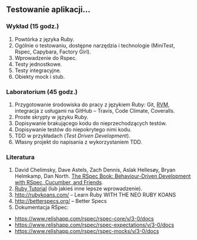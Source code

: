 ## Testowanie aplikacji...

<!--
**Luźne uwagi:**

1. Potrzebny jest krótki tytuł. Ten powyżej jest niekompletny.
2. Teraz musimy napisać program w punktach oraz dodać,
maksimum 4–6 pozycji, literatury.
3. [NSS Software Development Fundamentals - Spring 2013][1] –
tutaj jest rozpiska na zajęcia w kolejnych tygodniach zajęć.
Coś takiego trzeba będzie zrobić później. Pewnie w maju lub czerwcu.
4. W sumie nie wiem od czego zacząć: od RSpec? Unit Testing?
5. Na wprowadzenie/powtórkę z Ruby trzeba będzie zaadoptować
to [Learn X in Y minutes][5]. Podobne „starter code”
powinny też być do RSpec (kilka,
np. przykład *hello world*, *RSpec::Expectations*, *RSpec::Mocks*, …).
-->


### Wykład (15 godz.)

1. Powtórka z języka Ruby.
2. Ogólnie o testowaniu, dostępne narzędzia i technologie (MiniTest, Rspec, Capybara, Factory Girl).
3. Wprowadzenie do Rspec.
4. Testy jednostkowe.
5. Testy integracyjne.
6. Obiekty mock i stub.


### Laboratorium (45 godz.)

1. Przygotowanie środowiska do pracy z językiem Ruby: Git, [RVM][2],
  integracja z usługami na GitHub – Travis, Code Climate, Coveralls.
2. Proste skrypty w języku Ruby.
3. Dopisywanie brakującego kodu do nieprzechodzących testów.
4. Dopisywanie testów do niepokrytego nimi kodu.
5. TDD w przykładach (*Test Driven Development*).
6. Własny projekt do napisania z wykorzystaniem TDD.


### Literatura

1. David Chelimsky, Dave Astels, Zach Dennis, Aslak Hellesøy, Bryan Helmkamp, Dan North.
[The RSpec Book: Behaviour-Driven Development with RSpec, Cucumber, and Friends][3].
2. [Ruby Tutorial][4] (lub jakieś inne lepsze wprowadzenie).
3. http://rubykoans.com/ – Learn Ruby WITH THE NEO RUBY KOANS
4. http://betterspecs.org/ – Better Specs
5. Dokumentacja RSpec:
  - https://www.relishapp.com/rspec/rspec-core/v/3-0/docs
  - https://www.relishapp.com/rspec/rspec-expectations/v/3-0/docs
  - https://www.relishapp.com/rspec/rspec-mocks/v/3-0/docs


[1]: https://github.com/elizabrock/NSS-Syllabus-Spring-2013
[2]: http://rvm.io/rvm
[3]: http://pragprog.com/book/achbd/the-rspec-book
[4]: http://www.tutorialspoint.com/ruby/
[5]: http://learnxinyminutes.com/docs/ruby/
[6]: http://tryruby.org/levels/1/challenges/0
[7]: https://www.codeschool.com/courses/testing-with-rspec
